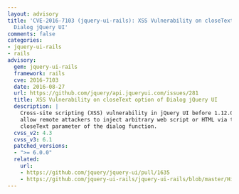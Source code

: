 ```yaml
---
layout: advisory
title: 'CVE-2016-7103 (jquery-ui-rails): XSS Vulnerability on closeText option of
  Dialog jQuery UI'
comments: false
categories:
- jquery-ui-rails
- rails
advisory:
  gem: jquery-ui-rails
  framework: rails
  cve: 2016-7103
  date: 2016-08-27
  url: https://github.com/jquery/api.jqueryui.com/issues/281
  title: XSS Vulnerability on closeText option of Dialog jQuery UI
  description: |
    Cross-site scripting (XSS) vulnerability in jQuery UI before 1.12.0 might
    allow remote attackers to inject arbitrary web script or HTML via the
    closeText parameter of the dialog function.
  cvss_v2: 4.3
  cvss_v3: 6.1
  patched_versions:
  - ">= 6.0.0"
  related:
    url:
    - https://github.com/jquery/jquery-ui/pull/1635
    - https://github.com/jquery-ui-rails/jquery-ui-rails/blob/master/History.md#600
---
```

